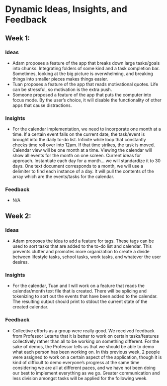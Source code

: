 # Dynamic Ideas, Insights, and Feedback
## Week 1:
### Ideas
- Adam proposes a feature of the app that breaks down large tasks/goals into chunks. Integrating folders of some kind and a task completion bar. Sometimes, looking at the big picture is overwhelming, and breaking things into smaller pieces makes things easier. 
- Tuan proposes a feature of the app that reads motivational quotes. Life can be stressful, so motivation is the extra push. 
- Someone proposed a feature of the app that puts the computer into focus mode. By the user’s choice, it will disable the functionality of other apps that cause distractions. 
### Insights
- For the calendar implementation, we need to incorporate one month at a time. If a certain event falls on the current date, the task/event is brought into the daily to-do list. Infinite while loop that constantly checks time roll over into 12am. If that time strikes, the task is moved. Calendar view will be one month at a time. Viewing the calendar will show all events for the month on one screen. Current ideas for approach. Instantiate each day for a month… we will standardize it to 30 days. One text document corresponds to a month, we will use a delimiter to find each instance of a day. It will pull the contents of the array which are the events/tasks for the calendar.          
### Feedback
- N/A

## Week 2:
### Ideas
- Adam proposes the idea to add a feature for tags. These tags can be used to sort tasks that are added to the to-do list and calendar. This prevents clutter and promotes more organization to create a divide between lifestyle tasks, school tasks, work tasks, and whatever the user desires.
### Insights
- For the calendar, Tuan and I will work on a feature that reads the calendar/month text file that is created. There will be splicing and tokenizing to sort out the events that have been added to the calendar. The resulting output should print to stdout the current state of the created calendar.
### Feedback
- Collective efforts as a group were really good. We received feedback from Professor Letarte that it is better to work on certain tasks/features collectively rather than all to be working on something different. For the sake of demos, the Professor tells us that we should be able to demo what each person has been working on. In this previous week, 2 people were assigned to work on a certain aspect of the application, though it is kind of difficult to demo everyone’s progress at the same time considering we are all at different paces, and we have not been doing our best to implement everything as we go. Greater communication and less division amongst tasks will be applied for the following week. 


